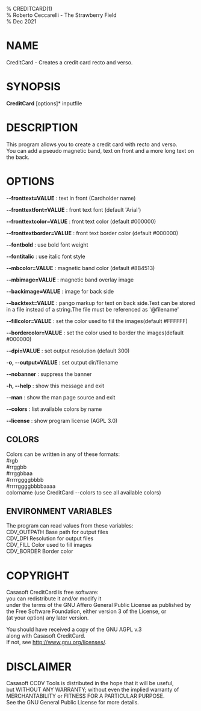 % CREDITCARD(1)  
% Roberto Ceccarelli - The Strawberry Field  
% Dec 2021

# NAME
CreditCard - Creates a credit card recto and verso.

# SYNOPSIS
**CreditCard** [options]* inputfile

# DESCRIPTION
This program allows you to create a credit card with recto and verso.   
You can add a pseudo magnetic band, text on front and a more long text on the back.

# OPTIONS
**--fronttext=VALUE**
: text in front (Cardholder name)

**--fronttextfont=VALUE**
: front text font (default 'Arial')

**--fronttextcolor=VALUE**
: front text color (default #000000)

**--fronttextborder=VALUE**
: front text border color (default #000000)

**--fontbold**
: use bold font weight

**--fontitalic**
: use italic font style

**--mbcolor=VALUE**
: magnetic band color (default #8B4513)

**--mbimage=VALUE**
: magnetic band overlay image

**--backimage=VALUE**
: image for back side

**--backtext=VALUE**
: pango markup for text on back side.Text can be stored in a file instead of a string.The file must be referenced as '@filename'

**--fillcolor=VALUE**
: set the color used to fiil the images(default #FFFFFF)

**--bordercolor=VALUE**
: set the color used to border the images(default #000000)

**--dpi=VALUE**
: set output resolution (default 300)

**-o, --output=VALUE**
: set output dir/filename

**--nobanner**
: suppress the banner

**-h, --help**
: show this message and exit

**--man**
: show the man page source and exit

**--colors**
: list available colors by name

**--license**
: show program license (AGPL 3.0)

## COLORS
Colors can be written in any of these formats:  
  #rgb  
  #rrggbb  
  #rrggbbaa  
  #rrrrggggbbbb  
  #rrrrggggbbbbaaaa  
  colorname    (use CreditCard --colors  to see all available colors)

## ENVIRONMENT VARIABLES
The program can read values from these variables:  
  CDV_OUTPATH  Base path for output files  
  CDV_DPI      Resolution for output files  
  CDV_FILL     Color used to fill images  
  CDV_BORDER   Border color

# COPYRIGHT
Casasoft CreditCard is free software:  
you can redistribute it and/or modify it  
under the terms of the GNU Affero General Public License as published by  
the Free Software Foundation, either version 3 of the License, or  
(at your option) any later version.  

You should have received a copy of the GNU AGPL v.3  
along with Casasoft CreditCard.  
If not, see <http://www.gnu.org/licenses/>.  

# DISCLAIMER
Casasoft CCDV Tools is distributed in the hope that it will be useful,  
but WITHOUT ANY WARRANTY; without even the implied warranty of  
MERCHANTABILITY or FITNESS FOR A PARTICULAR PURPOSE.   
See the GNU General Public License for more details.
